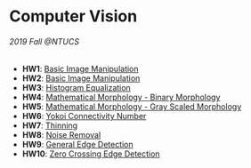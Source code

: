 # Computer Vision
###### 2019 Fall @NTUCS

* **HW1**: [Basic Image Manipulation](https://github.com/Rscathac/Computer-Vision/hw1)
* **HW2**: [Basic Image Manipulation](https://github.com/Rscathac/Computer-Vision/hw2)
* **HW3**: [Histogram Equalization](https://github.com/Rscathac/Computer-Vision/hw3)
* **HW4**: [Mathematical Morphology - Binary Morphology](https://github.com/Rscathac/Computer-Vision/hw4)
* **HW5**: [Mathematical Morphology - Gray Scaled Morphology](https://github.com/Rscathac/Computer-Vision/hw5)
* **HW6**: [Yokoi Connectivity Number](https://github.com/Rscathac/Computer-Vision/hw6)
* **HW7**: [Thinning](https://github.com/Rscathac/Computer-Vision/hw7)
* **HW8**: [Noise Removal](https://github.com/Rscathac/Computer-Vision/hw8)
* **HW9**: [General Edge Detection](https://github.com/Rscathac/Computer-Vision/hw9)
* **HW10**: [Zero Crossing Edge Detection](https://github.com/Rscathac/Computer-Vision/hw10)
